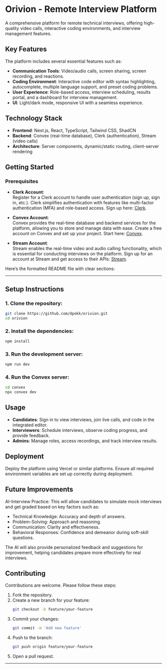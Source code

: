 # Orivion - Remote Interview Platform

A comprehensive platform for remote technical interviews, offering high-quality video calls, interactive coding environments, and interview management features.

## Key Features

The platform includes several essential features such as:
- **Communication Tools**: Video/audio calls, screen sharing, screen recording, and reactions.
- **Coding Environment**: Interactive code editor with syntax highlighting, autocomplete, multiple language support, and preset coding problems.
- **User Experience**: Role-based access, interview scheduling, results portal, and a dashboard for interview management.
- **UI**: Light/dark mode, responsive UI with a seamless experience.

## Technology Stack

- **Frontend**: Next.js, React, TypeScript, Tailwind CSS, ShadCN
- **Backend**: Convex (real-time database), Clerk (authentication), Stream (video calls)
- **Architecture**: Server components, dynamic/static routing, client-server rendering

## Getting Started

### Prerequisites

- **Clerk Account**:  
  Register for a Clerk account to handle user authentication (sign up, sign in, etc.). Clerk simplifies authentication with features like multi-factor authentication (MFA) and role-based access. Sign up here: [Clerk](https://clerk.dev/).

- **Convex Account**:  
  Convex provides the real-time database and backend services for the platform, allowing you to store and manage data with ease. Create a free account on Convex and set up your project. Start here: [Convex](https://www.convex.dev/).

- **Stream Account**:  
  Stream enables the real-time video and audio calling functionality, which is essential for conducting interviews on the platform. Sign up for an account at Stream and get access to their APIs: [Stream](https://getstream.io/).

Here’s the formatted README file with clear sections:

---

## Setup Instructions

### 1. Clone the repository:
```bash
git clone https://github.com/dpokk/orivion.git
cd orivion
```

### 2. Install the dependencies:
```bash
npm install
```

### 3. Run the development server:
```bash
npm run dev
```

### 4. Run the Convex server:
```bash
cd convex
npx convex dev
```

## Usage

- **Candidates**: Sign in to view interviews, join live calls, and code in the integrated editor.
- **Interviewers**: Schedule interviews, observe coding progress, and provide feedback.
- **Admins**: Manage roles, access recordings, and track interview results.

## Deployment

Deploy the platform using Vercel or similar platforms. Ensure all required environment variables are set up correctly during deployment.

## Future Improvements

AI-Interview Practice:  This will allow candidates to simulate mock interviews and get graded based on key factors such as:

- Technical Knowledge: Accuracy and depth of answers.
- Problem-Solving: Approach and reasoning.
- Communication: Clarity and effectiveness.
- Behavioral Responses: Confidence and demeanor during soft-skill questions.

The AI will also provide personalized feedback and suggestions for improvement, helping candidates prepare more effectively for real interviews.

## Contributing

Contributions are welcome. Please follow these steps:

1. Fork the repository.
2. Create a new branch for your feature:
   ```bash
   git checkout -b feature/your-feature
   ```
3. Commit your changes:
   ```bash
   git commit -m 'Add new feature'
   ```
4. Push to the branch:
   ```bash
   git push origin feature/your-feature
   ```
5. Open a pull request.

---

